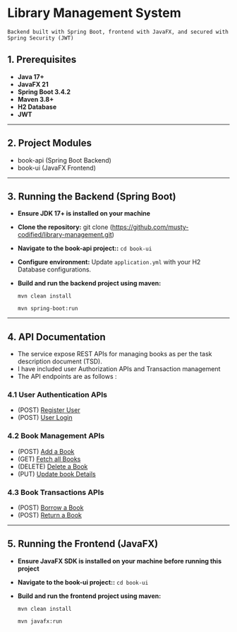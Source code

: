 # Library Management System

`Backend built with Spring Boot, frontend with JavaFX, and secured with Spring Security (JWT)`

## 1. Prerequisites ##

- **Java 17+**
- **JavaFX 21**
- **Spring Boot 3.4.2**
- **Maven 3.8+**
- **H2 Database**
- **JWT**

---

## 2. Project Modules ##

- book-api (Spring Boot Backend)
- book-ui  (JavaFX Frontend)

---

## 3. Running the Backend (Spring Boot) ##

- **Ensure JDK 17+ is installed on your machine**
- **Clone the repository:** git clone (https://github.com/musty-codified/library-management.git)
- **Navigate to the book-api project::**
    `cd book-ui`
- **Configure environment:** Update `application.yml` with your H2 Database configurations.
- **Build and run the backend project using maven:**
  
  `mvn clean install`
 
  `mvn spring-boot:run`

---

## 4. API Documentation ##

- The service expose REST APIs for managing books as per the task description document (TSD).
- I have included user Authorization APIs and Transaction management
- The API endpoints are as follows :

### 4.1 User Authentication APIs ###

- (POST) [Register  User](http://localhost:8000/library-app-ws/api/v1/users)
- (POST) [User Login](http://localhost:8000/library-app-ws/api/v1/auth/login)

### 4.2 Book Management APIs ###

- (POST) [Add a Book](http://localhost:8000/library-app-ws/api/v1/books)
- (GET)  [Fetch all Books](http://localhost:8000/library-app-ws/api/v1/books)
- (DELETE) [Delete a Book](http://localhost:8000/library-app-ws/api/v1/books/{id})
- (PUT) [Update book Details](http://localhost:8000/library-app-ws/api/v1/books/{id})

### 4.3 Book Transactions APIs ###

- (POST) [Borrow a Book](http://localhost:8000/library-app-ws/api/v1/books/{id}/{email})
- (POST) [Return a Book](http://localhost:8000/library-app-ws/api/v1/books/{id})

---

## 5. Running the Frontend (JavaFX) ##
- **Ensure JavaFX SDK is installed on your machine before running this project**
- **Navigate to the book-ui project::**
  `cd book-ui`
- **Build and run the frontend project using maven:**
  
  `mvn clean install`

  `mvn javafx:run`













